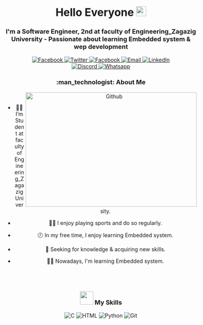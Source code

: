 <h1 align="center">Hello Everyone <img src="https://media.giphy.com/media/hvRJCLFzcasrR4ia7z/giphy.gif" width="26" /></h1>
<h3 align="center">I'm a Software Engineer, 2nd at faculty of Engineering_Zagazig University - Passionate about learning Embedded system & wep development </h3>

<div align="center">
  <a href="https://www.facebook.com/profile.php?id=100085141807370&mibextid=ZbWKwL/">
    <img src="https://img.shields.io/badge/Facebook-1877f2?logo=facebook&logoColor=white&style=for-the-badge" alt="Facebook" />
  </a>
  <a href="https://twitter.com/KaramYaseen13?s=09/">
    <img src="https://img.shields.io/badge/Twitter-1da1f2?logo=twitter&logoColor=white&style=for-the-badge" alt="Twitter" />
  </a>
  <a href="https://instagram.com/kemoy_aseen?igshid=MGNiNDI5ZTU=/">
    <img src="https://img.shields.io/badge/Instagram-833ab4?logo=instagram&logoColor=white&style=for-the-badge" alt="Facebook" />
  </a>
  <a href="mailto:karamyaseen725@gmail.com">
    <img src="https://img.shields.io/badge/Email-b23121?logo=gmail&logoColor=white&style=for-the-badge" alt="Email" />
  </a>
  <a href="https://www.linkedin.com/in/karam-yaseen-6b83b8235/">
    <img src="https://img.shields.io/badge/LinkedIn-0a66c2?logo=linkedin&logoColor=white&style=for-the-badge" alt="LinkedIn" />
  </a>
</div>
<div align="center">
  </a>
  <a href="https://discord.com/#4292/">
    <img src="https://img.shields.io/badge/Discord-d20962?logo=discord&logoColor=white&style=for-the-badge" alt="Discord" />
  </a>
  </a>
  <a href="https://wa.me/qr/UF2OV6ZRZSCYN1/">
    <img src="https://img.shields.io/badge/Whatsap-d20962?logo=wahtsap&logoColor=white&style=for-the-badg" alt=" Whatsapp " />
  </a>
<h3>
  :man_technologist: 
  About Me
</h3>

<img width="450" height="300" align="right" alt="Github" src="https://github.githubassets.com/images/modules/profile/profile-first-issue-dark.svg" />&nbsp;

- :man_student: I’m Student at faculty of Engineering_Zagazig University.

- :running_man: I enjoy playing sports and do so regularly.

- :clock7: In my free time, I enjoy learning Embedded system.

- :telescope: Seeking for knowledge & acquiring new skills.

- :man_teacher: Nowadays, I'm learning Embedded system.

<br />
<br />

<h3>
  <img src="https://media2.giphy.com/media/QssGEmpkyEOhBCb7e1/giphy.gif?cid=ecf05e47a0n3gi1bfqntqmob8g9aid1oyj2wr3ds3mg700bl&rid=giphy.gif" width="35">
  My Skills
</h3>

<div>
    <img src="https://img.shields.io/badge/-C-333?logo=C&style=for-the-badge" alt="C" />
    <img src="https://img.shields.io/badge/-Html-333?logo=html5&style=for-the-badge" alt="HTML" />
    <img src="https://img.shields.io/badge/-Python-333?logo=python&style=for-the-badge" alt="Python" />
    <!-- <img src="https://img.shields.io/badge/-React-333?logo=react&style=for-the-badge" alt="React.js" /> -->
    <!-- <img src="https://img.shields.io/badge/-TypeScript-333?logo=typescript&style=for-the-badge" alt="TypeScript" /> -->
    <!-- <img src="https://img.shields.io/badge/-PHP-333?logo=php&style=for-the-badge" alt="PHP" /> -->
    <!-- <img src="https://img.shields.io/badge/-C++-333?logo=cplusplus&style=for-the-badge" alt="C++" /> -->
    <img src="https://img.shields.io/badge/-Git-333?logo=git&style=for-the-badge" alt="Git" />
</div>

<br />
<br />

